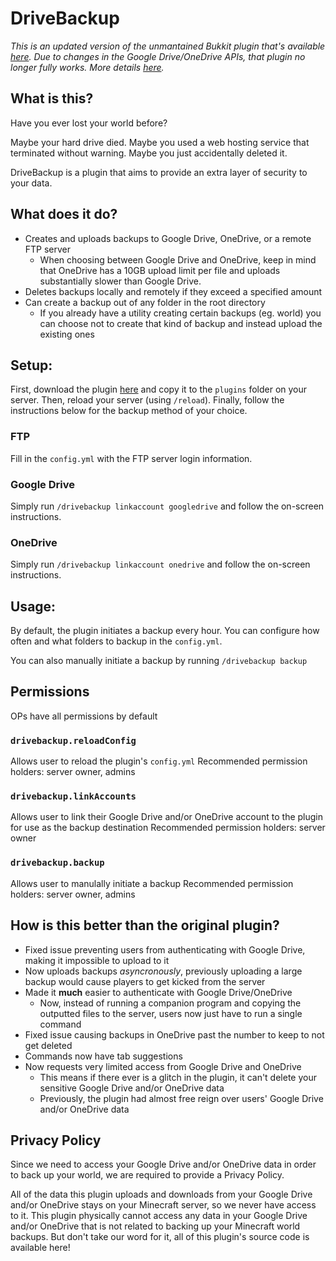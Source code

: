 # DriveBackup

*This is an updated version of the unmantained Bukkit plugin that's available [here](https://dev.bukkit.org/projects/drivebackup). Due to changes in the Google Drive/OneDrive APIs, that plugin no longer fully works. More details [here](https://github.com/MaxMaeder/DriveBackup#how-is-this-better-than-the-original-plugin).*

## What is this?
Have you ever lost your world before?

Maybe your hard drive died. Maybe you used a web hosting service that terminated without warning. Maybe you just accidentally deleted it.

DriveBackup is a plugin that aims to provide an extra layer of security to your data.

## What does it do?
- Creates and uploads backups to Google Drive, OneDrive, or a remote FTP server
  - When choosing between Google Drive and OneDrive, keep in mind that OneDrive has a 10GB upload limit per file and uploads substantially slower than Google Drive.
- Deletes backups locally and remotely if they exceed a specified amount
- Can create a backup out of any folder in the root directory
  - If you already have a utility creating certain backups (eg. world) you can choose not to create that kind of backup and instead upload the existing ones

## Setup:
First, download the plugin [here](https://github.com/MaxMaeder/DriveBackup/releases) and copy it to the `plugins` folder on your server. Then, reload your server (using `/reload`). Finally, follow the instructions below for the backup method of your choice.

### FTP
Fill in the `config.yml` with the FTP server login information.

### Google Drive
Simply run `/drivebackup linkaccount googledrive` and follow the on-screen instructions.

### OneDrive
Simply run `/drivebackup linkaccount onedrive` and follow the on-screen instructions.

## Usage:
By default, the plugin initiates a backup every hour. You can configure how often and what folders to backup in the `config.yml`.

You can also manually initiate a backup by running `/drivebackup backup`

## Permissions
OPs have all permissions by default

### `drivebackup.reloadConfig`
Allows user to reload the plugin's `config.yml`
Recommended permission holders: server owner, admins

### `drivebackup.linkAccounts`
Allows user to link their Google Drive and/or OneDrive account to the plugin for use as the backup destination
Recommended permission holders: server owner

### `drivebackup.backup`
Allows user to manulally initiate a backup
Recommended permission holders: server owner, admins

## How is this better than the original plugin?
- Fixed issue preventing users from authenticating with Google Drive, making it impossible to upload to it
- Now uploads backups *asyncronously*, previously uploading a large backup would cause players to get kicked from the server
- Made it **much** easier to authenticate with Google Drive/OneDrive
  - Now, instead of running a companion program and copying the outputted files to the server, users now just have to run a single command
- Fixed issue causing backups in OneDrive past the number to keep to not get deleted
- Commands now have tab suggestions
- Now requests very limited access from Google Drive and OneDrive
  - This means if there ever is a glitch in the plugin, it can't delete your sensitive Google Drive and/or OneDrive data
  - Previously, the plugin had almost free reign over users' Google Drive and/or OneDrive data

## Privacy Policy
Since we need to access your Google Drive and/or OneDrive data in order to back up your world, we are required to provide a Privacy Policy.
 
All of the data this plugin uploads and downloads from your Google Drive and/or OneDrive stays on your Minecraft server, so we never have access to it. This plugin physically cannot access any data in your Google Drive and/or OneDrive that is not related to backing up your Minecraft world backups. But don't take our word for it, all of this plugin's source code is available here!
